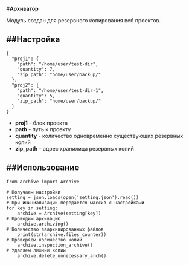 #**Архиватор**

Модуль создан для резервного копирования веб проектов.


##Настройка
----
```
{
  "proj1": {
    "path": "/home/user/test-dir",
    "quantity": 7,
    "zip_path": "home/user/backup/"
  },
  "proj2": {
    "path": "/home/user/test-dir-1",
    "quantity": 5,
    "zip_path": "home/user/backup/"
  }
}
```

 + **proj1** - блок проекта
 + **path** - путь к проекту
 + **quantity** - количество одновременно существующих резервных копий
 + **zip_path** - адрес хранилица резервных копий


##Использование
----

```
from archive import Archive

# Получаем настройки
setting = json.loads(open('setting.json').read())
# При инициализации передаётся массив с настройками
for key in setting:
    archive = Archive(setting[key])
# Проводим архивацию
    archive.archiving()
# Количество заархивированных файлов
    print(str(archive.files_counter))
# Проверяем количество копий
    archive.inspection_archive()
# Удаляем лишнии копии
    archive.delete_unnecessary_arch()

```
